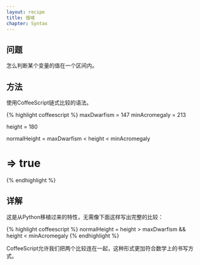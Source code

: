 ```yaml
---
layout: recipe
title: 值域
chapter: Syntax
---
```

## 问题

怎么判断某个变量的值在一个区间内。

## 方法

使用CoffeeScript链式比较的语法。

{% highlight coffeescript %}
maxDwarfism = 147
minAcromegaly = 213

height = 180

normalHeight = maxDwarfism < height < minAcromegaly
# => true
{% endhighlight %}

## 详解

这是从Python移植过来的特性，无需像下面这样写出完整的比较：

{% highlight coffeescript %}
normalHeight = height > maxDwarfism && height < minAcromegaly
{% endhighlight %}

CoffeeScript允许我们把两个比较连在一起，这种形式更加符合数学上的书写方式。
